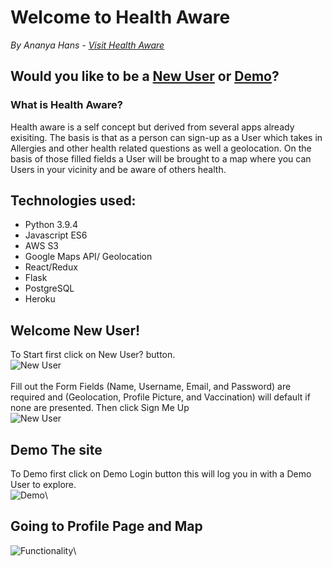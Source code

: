 # Welcome to Health Aware 
*By Ananya Hans - [Visit Health Aware](https://health-aware.herokuapp.com/)*

## Would you like to be a [New User](#welcome-new-user) or [Demo](#demo-the-site)?

### What is Health Aware?
Health aware is a self concept but derived from several apps already exisiting. The basis is that as a person can sign-up as a User which takes in Allergies and other health related questions as well a geolocation. On the basis of those filled fields a User will be brought to a map where you can Users in your vicinity and be aware of others health. 

## Technologies used:
* Python 3.9.4
* Javascript ES6
* AWS S3
* Google Maps API/ Geolocation
* React/Redux
* Flask
* PostgreSQL
* Heroku


## Welcome New User!
To Start first click on New User? button.\
![New User](https://im3.ezgif.com/tmp/ezgif-3-53a9cb67e0ff.gif)\
\
Fill out the Form Fields (Name, Username, Email, and Password) are required and (Geolocation, Profile Picture, and Vaccination) will default if none are presented. Then click Sign Me Up\
![New User](https://raw.githubusercontent.com/ahans1607/healthAware/main/pics/Screen%20Shot%202021-08-04%20at%204.12.45%20PM.png)


## Demo The site
To Demo first click on Demo Login button this will log you in with a Demo User to explore.\
![Demo](https://im4.ezgif.com/tmp/ezgif-4-12400a4ed82c.gif)\

## Going to Profile Page and Map
![Functionality](https://im4.ezgif.com/tmp/ezgif-4-9e0b112964cd.gif)\
